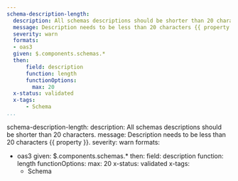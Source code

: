 ```yaml
---
schema-description-length:
  description: All schemas descriptions should be shorter than 20 characters.
  message: Description needs to be less than 20 characters {{ property }}.
  severity: warn
  formats:
  - oas3
  given: $.components.schemas.*
  then:
      field: description
      function: length
      functionOptions: 
        max: 20
  x-status: validated
  x-tags:
      - Schema         
...
```

schema-description-length:
  description: All schemas descriptions should be shorter than 20 characters.
  message: Description needs to be less than 20 characters {{ property }}.
  severity: warn
  formats:
  - oas3
  given: $.components.schemas.*
  then:
      field: description
      function: length
      functionOptions: 
        max: 20
  x-status: validated
  x-tags:
      - Schema  